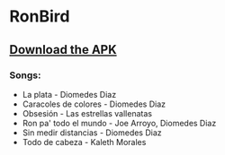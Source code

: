 # RonBird
## [Download the APK](https://github.com/evilcucaracha/RonBird/releases)

### Songs:
* La plata - Diomedes Diaz
* Caracoles de colores - Diomedes Diaz
* Obsesión - Las estrellas vallenatas
* Ron pa' todo el mundo - Joe Arroyo, Diomedes Diaz 
* Sin medir distancias - Diomedes Diaz
* Todo de cabeza - Kaleth Morales
